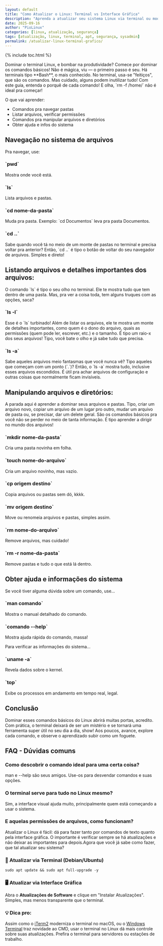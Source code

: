 ```yaml
---
layout: default
title: "Como Atualizar o Linux: Terminal vs Interface Gráfica"
description: "Aprenda a atualizar seu sistema Linux via terminal ou modo gráfico. Mantenha seu sistema seguro, estável e com pacotes atualizados."
date: 2025-09-16
author: "PioLinux"
categories: [linux, atualização, segurança]
tags: [atualização, linux, terminal, apt, segurança, sysadmin]
permalink: /atualizar-linux-terminal-grafico/
---
```



{% include toc.html %}




<section class="post-content">
    <p>
     Dominar o terminal Linux, e bombar na produtividade? Comece por dominar os comandos básicos! Não é mágica, viu — o primeiro passo é seu. Há terminais tipo **Bash**, o mais conhecido. No terminal, usa-se "feitiços", que são os comandos. Mas cuidado, alguns podem inutilizar tudo! Com este guia, entenda o porquê de cada comando! E olha, `rm -f /home/` não é ideal pra começar!
    </p>
    <p>
     O que vai aprender:
    </p>
    <ul>
     <li>
      Comandos pra navegar pastas
     </li>
     <li>
      Listar arquivos, verificar permissões
     </li>
     <li>
      Comandos pra manipular arquivos e diretórios
     </li>
     <li>
      Obter ajuda e infos do sistema
     </li>
    </ul>
    <h2>
     Navegação no sistema de arquivos
    </h2>
    <p>
     Pra navegar, use:
    </p>
    <h3>
     `pwd`
    </h3>
    <p>
     Mostra onde você está.
    </p>
    <h3>
     `ls`
    </h3>
    <p>
     Lista arquivos e pastas.
    </p>
    <h3>
     `cd nome-da-pasta`
    </h3>
    <p>
     Muda pra pasta. Exemplo: `cd Documentos` leva pra pasta Documentos.
    </p>
    <h3>
     `cd ..`
    </h3>
    <p>
     Sabe quando você tá no meio de um monte de pastas no terminal e precisa voltar pra anterior? Então, `cd ..` é tipo o botão de voltar do seu navegador de arquivos. Simples e direto!
    </p>
    <h2>
     Listando arquivos e detalhes importantes dos arquivos:
    </h2>
    <p>
     O comando `ls` é tipo o seu olho no terminal. Ele te mostra tudo que tem dentro de uma pasta. Mas, pra ver a coisa toda, tem alguns truques com as opções, saca?
    </p>
    <h3>
     `ls -l`
    </h3>
    <p>
     Esse é o `ls` turbinado! Além de listar os arquivos, ele te mostra um monte de detalhes importantes, como quem é o dono do arquivo, quais as permissões (quem pode ler, escrever, etc.) e o tamanho. É tipo um raio-x dos seus arquivos! Tipo, você bate o olho e já sabe tudo que precisa.
    </p>
    <h3>
     `ls -a`
    </h3>
    <p>
     Sabe aqueles arquivos meio fantasmas que você nunca vê? Tipo aqueles que começam com um ponto (`.`)? Então, o `ls -a` mostra tudo, inclusive esses arquivos escondidos. É útil pra achar arquivos de configuração e outras coisas que normalmente ficam invisíveis.
    </p>
    <h2>
     Manipulando arquivos e diretórios:
    </h2>
    <p>
     A parada aqui é aprender a dominar seus arquivos e pastas. Tipo, criar um arquivo novo, copiar um arquivo de um lugar pro outro, mudar um arquivo de pasta ou, se precisar, dar um delete geral. São os comandos básicos pra você não se perder no meio de tanta informação. É tipo aprender a dirigir no mundo dos arquivos!
    </p>
    <h3>
     `mkdir nome-da-pasta`
    </h3>
    <p>
     Cria uma pasta novinha em folha.
    </p>
    <h3>
     `touch nome-do-arquivo`
    </h3>
    <p>
     Cria um arquivo novinho, mas vazio.
    </p>
    <h3>
     `cp origem destino`
    </h3>
    <p>
     Copia arquivos ou pastas sem dó, kkkk.
    </p>
    <h3>
     `mv origem destino`
    </h3>
    <p>
     Move ou renomeia arquivos e pastas, simples assim.
    </p>
    <h3>
     `rm nome-do-arquivo`
    </h3>
    <p>
     Remove arquivos, mas cuidado!
    </p>
    <h3>
     `rm -r nome-da-pasta`
    </h3>
    <p>
     Remove pastas e tudo o que está lá dentro.
    </p>
    <h2>
     Obter ajuda e informações do sistema
    </h2>
    <p>
     Se você tiver alguma dúvida sobre um comando, use...
    </p>
    <h3>
     `man comando`
    </h3>
    <p>
     Mostra o manual detalhado do comando.
    </p>
    <h3>
     `comando --help`
    </h3>
    <p>
     Mostra ajuda rápida do comando, massa!
    </p>
    <p>
     Para verificar as informações do sistema...
    </p>
    <h3>
     `uname -a`
    </h3>
    <p>
     Revela dados sobre o kernel.
    </p>
    <h3>
     `top`
    </h3>
    <p>
     Exibe os processos em andamento em tempo real, legal.
    </p>
    <h2>
     Conclusão
    </h2>
    <p>
     Dominar esses comandos básicos do Linux abrirá muitas portas, acredito. Com prática, o terminal deixará de ser um mistério e se tornará uma ferramenta super útil no seu dia a dia, show! Aos poucos, avance, explore cada comando, e observe o aprendizado subir como um foguete.
    </p>
    <h2>
     FAQ - Dúvidas comuns
    </h2>
    <h3>
     Como descobrir o comando ideal para uma certa coisa?
    </h3>
    <p>
     man e --help são seus amigos. Use-os para desvendar comandos e suas opções.
    </p>
    <h3>
     O terminal serve para tudo no Linux mesmo?
    </h3>
    <p>
     Sim, a interface visual ajuda muito, principalmente quem está começando a usar o sistema.
    </p>
    <h3>
     E aquelas permissões de arquivos, como funcionam?
    </h3>
    <p>
     Atualizar o Linux é fácil: dá para fazer tanto por comandos de texto quanto pela interface gráfica. O importante é verificar sempre se há atualizações e não deixar as importantes para depois.Agora que você já sabe como fazer, que tal atualizar seu sistema?
    </p>
  
   
   
   <h3>🔧 Atualizar via Terminal (Debian/Ubuntu)</h3>
<pre><code>sudo apt update &amp;&amp; sudo apt full-upgrade -y</code></pre>

<h3>🖥️ Atualizar via Interface Gráfica</h3>
<p>Abra o <strong>Atualizações de Software</strong> e clique em "Instalar Atualizações". Simples, mas menos transparente que o terminal.</p>

<h3>💡 Dica pro:</h3>
<p>Assim como o <a href="https://iterm2.com">iTerm2</a> moderniza o terminal no macOS, ou o <a href="https://aka.ms/terminal">Windows Terminal</a> traz novidade ao CMD, usar o terminal no Linux dá mais controle sobre suas atualizações. Prefira o terminal para servidores ou estações de trabalho.</p>
 </section>
